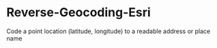 # Reverse-Geocoding-Esri
Code a point location (latitude, longitude) to a readable address or place name
